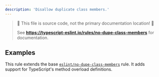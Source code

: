 ```yaml
---
description: 'Disallow duplicate class members.'
---
```


> 🛑 This file is source code, not the primary documentation location! 🛑
>
> See **<https://typescript-eslint.io/rules/no-dupe-class-members>** for documentation.

## Examples

This rule extends the base [`eslint/no-dupe-class-members`](https://eslint.org/docs/rules/no-dupe-class-members) rule.
It adds support for TypeScript's method overload definitions.
